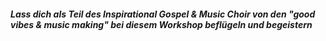 ##### Lass dich als Teil des Inspirational Gospel & Music Choir von den "good vibes & music making" bei diesem Workshop beflügeln und begeistern